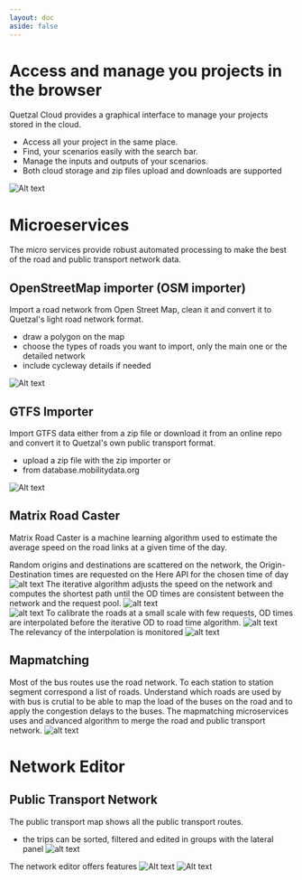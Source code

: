 ```yaml
---
layout: doc
aside: false
---
```



# Access and manage you projects in the browser
Quetzal Cloud provides a graphical interface to manage your projects stored in the cloud.
* Access all your project in the same place. 
* Find, your scenarios easily with the search bar. 
* Manage the inputs and outputs of your scenarios.
* Both cloud storage and zip files upload and downloads are supported

![Alt text](load_project_0.png)

# Microeservices
The micro services provide robust automated processing to make the best of the road and public transport network data.
## OpenStreetMap importer (OSM importer)
Import a road network from Open Street Map, clean it and convert it to Quetzal's light road network format.
* draw a polygon on the map
* choose the types of roads you want to import, only the main one or the detailed network
* include cycleway details if needed

![Alt text](microservices.png)

## GTFS Importer
Import GTFS data either from a zip file or download it from an online repo and convert it to Quetzal's own public transport format.
* upload a zip file with the zip importer or 
* from database.mobilitydata.org

![Alt text](gtfs_importer.png)

## Matrix Road Caster

Matrix Road Caster is a machine learning algorithm used to estimate the average speed on the road links at a given time of the day.

Random origins and destinations are scattered on the network, the Origin-Destination times are requested on the Here API for the chosen time of day
![alt text](1_HERE_zones_centroids.png)
The iterative algorithm adjusts the speed on the network and computes the shortest path until the OD times are consistent between the network and the request pool.
![alt text](2_HERE_iteration_error.png)  
![alt text](3_HERE_road_calibration.png) 
To calibrate the roads at a small scale with few requests, OD times are interpolated before the iterative OD to road time algorithm.
![alt text](4_HERE_OD_prediction_1.png) 
The relevancy of the interpolation is monitored
![alt text](5_HERE_model_calibration.png)

## Mapmatching

Most of the bus routes use the road network. To each station to station segment correspond a list of roads. Understand which roads are used by with bus is crutial to be able to map the load of the buses on the road and to apply the congestion delays to the buses. The mapmatching microservices uses and advanced algorithm to merge the road and public transport network.
![alt text](mapmatching.png)

# Network Editor
## Public Transport Network
The public transport map shows all the public transport routes.
* the trips can be sorted, filtered and edited in groups with the lateral panel
![alt text](pt_network_map.png)




The network editor offers features 
![Alt text](/networks_4.png)
![Alt text](/networks_5.png)
